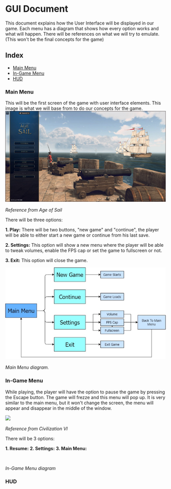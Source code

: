 # GUI Document

This document explains how the User Interface will be displayed in our game. Each menu has a diagram that shows how every option works and what will happen. There will be references on what we will try to emulate. (This won't be the final concepts for the game)

## Index

- [Main Menu](https://github.com/Sanmopre/DOLIME-CORP-PROJECT-II/blob/master/Docs/GUIDocument.md#main-menu)
- [In-Game Menu](https://github.com/Sanmopre/DOLIME-CORP-PROJECT-II/blob/master/Docs/GUIDocument.md#in-game-menu)
- [HUD](https://github.com/Sanmopre/DOLIME-CORP-PROJECT-II/blob/master/Docs/GUIDocument.md#hud)

### Main Menu

This will be the first screen of the game with user interface elements. 
This image is what we will base from to do our concepts for the game.
![](https://github.com/Sanmopre/DOLIME-CORP-PROJECT-II/blob/master/Docs/GUI/Main%20Menu%20Reference.jpg)

*Reference from Age of Sail*

There will be three options:

**1. Play:** There will be two buttons, "new game" and "continue", the player will be able to either start a new game or continue from his last save.

**2. Settings:** This option will show a new menu where the player will be able to tweak volumes, enable the FPS cap or set the game to fullscreen or not.

**3. Exit:** This option will close the game.

![](https://github.com/Sanmopre/DOLIME-CORP-PROJECT-II/blob/master/Docs/GUI/Main%20Menu%20Diagram.jpg)

*Main Menu diagram.*

### In-Game Menu

While playing, the player will have the option to pause the game by pressing the Escape button. The game will frezze and this menu will pop up. It is very similar to the main menu, but it won't change the screen, the menu will appear and disappear in the middle of the window.

![](https://github.com/Sanmopre/DOLIME-CORP-PROJECT-II/blob/master/Docs/GUI/In-Game%20Menu%20Reference.jpg)

*Reference from Civilization VI*

There will be 3 options:

**1. Resume:**
**2. Settings:**
**3. Main Menu:**

![]()

*In-Game Menu diagram*
### HUD
